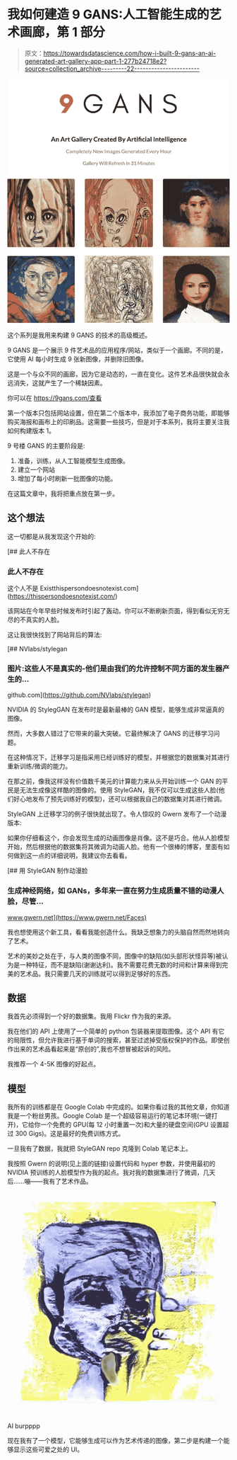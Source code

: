 # 我如何建造 9 GANS:人工智能生成的艺术画廊，第 1 部分

> 原文：<https://towardsdatascience.com/how-i-built-9-gans-an-ai-generated-art-gallery-app-part-1-277b24718e2?source=collection_archive---------22----------------------->

![](img/dcb26c71dfe407a9b34d280f943c7505.png)

这个系列是我用来构建 9 GANS 的技术的高级概述。

9 GANS 是一个展示 9 件艺术品的应用程序/网站，类似于一个画廊。不同的是，它使用 AI 每小时生成 9 张新图像，并删除旧图像。

这是一个与众不同的画廊，因为它是动态的，一直在变化。这件艺术品很快就会永远消失，这就产生了一个稀缺因素。

你可以在 https://9gans.com/查看

第一个版本只包括网站设置，但在第二个版本中，我添加了电子商务功能，即能够购买海报和画布上的印刷品。这需要一些技巧，但是对于本系列，我将主要关注我如何构建版本 1。

9 号楼 GANS 的主要阶段是:

1.  准备，训练，从人工智能模型生成图像。
2.  建立一个网站
3.  增加了每小时刷新一批图像的功能。

在这篇文章中，我将把重点放在第一步。

## 这个想法

这一切都是从我发现这个开始的:

[](https://thispersondoesnotexist.com/) [## 此人不存在

### 此人不存在

这个人不是 Existthispersondoesnotexist.com](https://thispersondoesnotexist.com/) 

该网站在今年早些时候发布时引起了轰动。你可以不断刷新页面，得到看似无穷无尽的不真实的人脸。

这让我很快找到了网站背后的算法:

[](https://github.com/NVlabs/stylegan) [## NVlabs/stylegan

### 图片:这些人不是真实的-他们是由我们的允许控制不同方面的发生器产生的…

github.com](https://github.com/NVlabs/stylegan) 

NVIDIA 的 StylegGAN 在发布时是最新最棒的 GAN 模型，能够生成非常逼真的图像。

然而，大多数人错过了它带来的最大突破。它最终解决了 GANS 的迁移学习问题。

在这种情况下，迁移学习是指采用已经训练好的模型，并根据您的数据集对其进行重新训练/微调的能力。

在那之前，像我这样没有价值数千美元的计算能力来从头开始训练一个 GAN 的平民是无法生成像这样酷的图像的。使用 StyleGAN，我不仅可以生成这些人脸(他们好心地发布了预先训练好的模型)，还可以根据我自己的数据集对其进行微调。

StyleGAN 上迁移学习的例子很快就出现了。令人惊叹的 Gwern 发布了一个动漫版本:

如果你仔细看这个，你会发现生成的动画图像是肖像。这不是巧合。他从人脸模型开始，然后根据他的数据集将其微调为动画人脸。他有一个很棒的博客，里面有如何做到这一点的详细说明，我建议你去看看。

[](https://www.gwern.net/Faces) [## 用 StyleGAN 制作动漫脸

### 生成神经网络，如 GANs，多年来一直在努力生成质量不错的动漫人脸，尽管…

www.gwern.net](https://www.gwern.net/Faces) 

我也想使用这个新工具，看看我能创造什么。我缺乏想象力的头脑自然而然地转向了艺术。

艺术的美妙之处在于，与人类的图像不同，图像中的缺陷(如头部形状怪异等)被认为是一种特征，而不是缺陷(谢谢达利)。我不需要花费无数的时间和计算来得到完美的艺术品。我只需要几天的训练就可以得到足够好的东西。

## 数据

我首先必须得到一个好的数据集。我用 Flickr 作为我的来源。

我在他们的 API 上使用了一个简单的 python 包装器来提取图像。这个 API 有它的局限性，但允许我进行基于单词的搜索，甚至过滤掉受版权保护的作品。即使创作出来的艺术品看起来是“原创的”,我也不想冒被起诉的风险。

我推荐一个 4-5K 图像的好起点。

## 模型

我所有的训练都是在 Google Colab 中完成的。如果你看过我的其他文章，你知道我是一个粉丝男孩。Google Colab 是一个超级容易运行的笔记本环境(一键打开)，它给你一个免费的 GPU(每 12 小时重置一次)和大量的硬盘空间(GPU 设置超过 300 Gigs)。这是最好的免费训练方式。

一旦我有了数据，我就把 StyleGAN repo 克隆到 Colab 笔记本上。

我按照 Gwern 的说明(见上面的链接)设置代码和 hyper 参数，并使用最初的 NVIDIA 预训练的人脸模型作为我的起点。我对我的数据集进行了微调，几天后……嘣——我有了艺术作品。

![](img/7376614d99b6e68915c7ebc0f1016108.png)

AI burpppp

现在我有了一个模型，它能够生成可以作为艺术传递的图像，第二步是构建一个能够显示这些可爱之处的 UI。